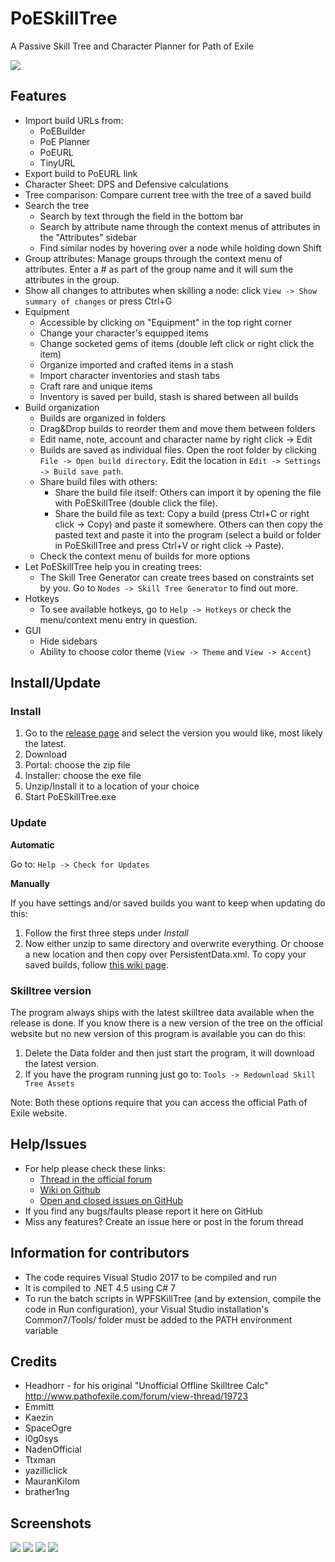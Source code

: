 # PoESkillTree    

A Passive Skill Tree and Character Planner for Path of Exile

![](https://github.com/EmmittJ/PoESkillTree/wiki/images/tree.png)

## Features

* Import build URLs from:
  * PoEBuilder
  * PoE Planner
  * PoEURL
  * TinyURL
* Export build to PoEURL link
* Character Sheet: DPS and Defensive calculations
* Tree comparison: Compare current tree with the tree of a saved build
* Search the tree
  * Search by text through the field in the bottom bar
  * Search by attribute name through the context menus of attributes in the "Attributes" sidebar
  * Find similar nodes by hovering over a node while holding down Shift
* Group attributes: Manage groups through the context menu of attributes. Enter a # as part of the group name and it will sum the attributes in the group.
* Show all changes to attributes when skilling a node: click `View -> Show summary of changes` or press Ctrl+G
* Equipment
  * Accessible by clicking on "Equipment" in the top right corner
  * Change your character's equipped items
  * Change socketed gems of items (double left click or right click the item)
  * Organize imported and crafted items in a stash
  * Import character inventories and stash tabs
  * Craft rare and unique items
  * Inventory is saved per build, stash is shared between all builds
* Build organization
  * Builds are organized in folders
  * Drag&Drop builds to reorder them and move them between folders
  * Edit name, note, account and character name by right click -> Edit
  * Builds are saved as individual files. Open the root folder by clicking `File -> Open build directory`. Edit the location in `Edit -> Settings -> Build save path`.
  * Share build files with others:
    * Share the build file itself: Others can import it by opening the file with PoESkillTree (double click the file).
    * Share the build file as text: Copy a build (press Ctrl+C or right click -> Copy) and paste it somewhere. Others can then copy the pasted text and paste it into the program (select a build or folder in PoESkillTree and press Ctrl+V or right click -> Paste).
  * Check the context menu of builds for more options
* Let PoESkillTree help you in creating trees:
  * The Skill Tree Generator can create trees based on constraints set by you. Go to `Nodes -> Skill Tree Generator` to find out more.
* Hotkeys
  * To see available hotkeys, go to `Help -> Hotkeys` or check the menu/context menu entry in question.
* GUI
  * Hide sidebars
  * Ability to choose color theme (`View -> Theme` and `View -> Accent`)

## Install/Update

### Install

1. Go to the [release page](https://github.com/EmmittJ/PoESkillTree/releases) and select the version you would like, most likely the latest.
2. Download
  1. Portal: choose the zip file
  2. Installer: choose the exe file
3. Unzip/Install it to a location of your choice
4. Start PoESkillTree.exe

### Update

**Automatic**

Go to: ```Help -> Check for Updates```

**Manually**

If you have settings and/or saved builds you want to keep when updating do this:

1. Follow the first three steps under *Install*
2. Now either unzip to same directory and overwrite everything. Or choose a new location and then copy over PersistentData.xml. To copy your saved builds, follow [this wiki page](https://github.com/EmmittJ/PoESkillTree/wiki/How-To:-Copy-Builds).

### Skilltree version

The program always ships with the latest skilltree data available when the release is done. If you know there is a new version of the tree on the official website but no new version of this program is available you can do this:

1. Delete the Data folder and then just start the program, it will download the latest version.
2. If you have the program running just go to: ```Tools -> Redownload Skill Tree Assets```

Note: Both these options require that you can access the official Path of Exile website.

## Help/Issues

* For help please check these links:
  * [Thread in the official forum](https://www.pathofexile.com/forum/view-thread/996805/)
  * [Wiki on Github](https://github.com/EmmittJ/PoESkillTree/wiki)
  * [Open and closed issues on GitHub](https://github.com/EmmittJ/PoESkillTree/issues?utf8=%E2%9C%93&q=is%3Aissue)
* If you find any bugs/faults please report it here on GitHub
* Miss any features? Create an issue here or post in the forum thread

## Information for contributors

* The code requires Visual Studio 2017 to be compiled and run
* It is compiled to .NET 4.5 using C# 7
* To run the batch scripts in WPFSKillTree (and by extension, compile the code in Run configuration), your Visual Studio installation's Common7/Tools/ folder must be added to the PATH environment variable

## Credits

* Headhorr - for his original "Unofficial Offline Skilltree Calc" http://www.pathofexile.com/forum/view-thread/19723
* Emmitt
* Kaezin
* SpaceOgre
* l0g0sys
* NadenOfficial
* Ttxman
* yazilliclick
* MauranKilom
* brather1ng

## Screenshots

![](https://github.com/EmmittJ/PoESkillTree/wiki/images/tree.png)
![](https://github.com/EmmittJ/PoESkillTree/wiki/images/equipment.PNG)
![](https://github.com/EmmittJ/PoESkillTree/wiki/images/treeGen.png)
![](https://github.com/EmmittJ/PoESkillTree/wiki/images/gems.png)
